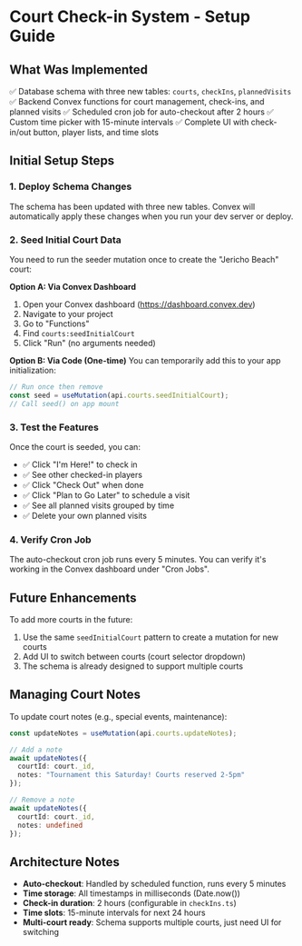 # Court Check-in System - Setup Guide

## What Was Implemented

✅ Database schema with three new tables: `courts`, `checkIns`, `plannedVisits`
✅ Backend Convex functions for court management, check-ins, and planned visits
✅ Scheduled cron job for auto-checkout after 2 hours
✅ Custom time picker with 15-minute intervals
✅ Complete UI with check-in/out button, player lists, and time slots

## Initial Setup Steps

### 1. Deploy Schema Changes

The schema has been updated with three new tables. Convex will automatically apply these changes when you run your dev server or deploy.

### 2. Seed Initial Court Data

You need to run the seeder mutation once to create the "Jericho Beach" court:

**Option A: Via Convex Dashboard**
1. Open your Convex dashboard (https://dashboard.convex.dev)
2. Navigate to your project
3. Go to "Functions" 
4. Find `courts:seedInitialCourt`
5. Click "Run" (no arguments needed)

**Option B: Via Code (One-time)**
You can temporarily add this to your app initialization:
```typescript
// Run once then remove
const seed = useMutation(api.courts.seedInitialCourt);
// Call seed() on app mount
```

### 3. Test the Features

Once the court is seeded, you can:
- ✅ Click "I'm Here!" to check in
- ✅ See other checked-in players
- ✅ Click "Check Out" when done
- ✅ Click "Plan to Go Later" to schedule a visit
- ✅ See all planned visits grouped by time
- ✅ Delete your own planned visits

### 4. Verify Cron Job

The auto-checkout cron job runs every 5 minutes. You can verify it's working in the Convex dashboard under "Cron Jobs".

## Future Enhancements

To add more courts in the future:
1. Use the same `seedInitialCourt` pattern to create a mutation for new courts
2. Add UI to switch between courts (court selector dropdown)
3. The schema is already designed to support multiple courts

## Managing Court Notes

To update court notes (e.g., special events, maintenance):
```typescript
const updateNotes = useMutation(api.courts.updateNotes);

// Add a note
await updateNotes({ 
  courtId: court._id, 
  notes: "Tournament this Saturday! Courts reserved 2-5pm" 
});

// Remove a note
await updateNotes({ 
  courtId: court._id, 
  notes: undefined 
});
```

## Architecture Notes

- **Auto-checkout**: Handled by scheduled function, runs every 5 minutes
- **Time storage**: All timestamps in milliseconds (Date.now())
- **Check-in duration**: 2 hours (configurable in `checkIns.ts`)
- **Time slots**: 15-minute intervals for next 24 hours
- **Multi-court ready**: Schema supports multiple courts, just need UI for switching

